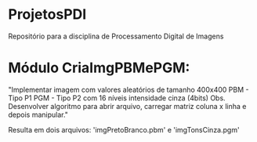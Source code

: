 # ProjetosPDI
Repositório para a disciplina de Processamento Digital de Imagens

# Módulo CriaImgPBMePGM:
"Implementar imagem com valores aleatórios de tamanho 400x400
PBM - Tipo P1
PGM - Tipo P2 com 16 níveis intensidade cinza (4bits)
Obs. Desenvolver algoritmo para abrir arquivo, carregar matriz coluna x linha e depois manipular."

Resulta em dois arquivos: 'imgPretoBranco.pbm' e 'imgTonsCinza.pgm'

